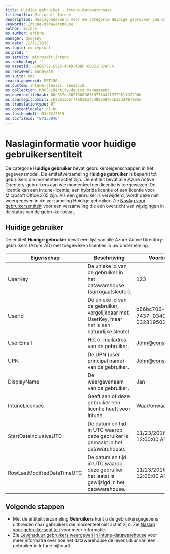 ```yaml
---
title: Huidige gebruiker - Intune-datawarehouse
titlesuffix: Microsoft Intune
description: Naslagonderwerp voor de categorie Huidige gebruiker van entiteitverzamelingen in de Intune-datawarehouse-API.
keywords: Intune-datawarehouse
author: Erikre
ms.author: erikre
manager: dougeby
ms.date: 12/11/2018
ms.topic: conceptual
ms.prod: ''
ms.service: microsoft-intune
ms.technology: ''
ms.assetid: C10E6752-E925-40AD-ABBF-6B621FB7AFC4
ms.reviewer: aanavath
ms.suite: ems
search.appverid: MET150
ms.custom: intune-classic; seodec18
ms.collection: M365-identity-device-management
ms.openlocfilehash: 08c837ea56276083851977fb4f1972961132296b
ms.sourcegitcommit: cb93613bef7f6015a4c4095e875cb12dd76f002e
ms.translationtype: HT
ms.contentlocale: nl-NL
ms.lasthandoff: 03/02/2019
ms.locfileid: "57233046"
---
```

# <a name="reference-for-current-user-entity"></a>Naslaginformatie voor huidige gebruikersentiteit

De categorie **Huidige gebruiker** bevat gebruikerseigenschappen in het gegevensmodel. De entiteitverzameling **Huidige gebruiker** is beperkt tot gebruikers die momenteel actief zijn. De entiteit bevat alle Azure Active Directory-gebruikers aan wie momenteel een licentie is toegewezen. De licentie kan een Intune-licentie, een hybride licentie of een licentie voor Microsoft Office 365 zijn. Als een gebruiker is verwijderd, wordt deze niet weergegeven in de verzameling Huidige gebruiker. Zie [Naslag voor gebruikersentiteit](reports-ref-user.md) voor een verzameling die een overzicht van wijzigingen in de status van de gebruiker bevat.


## <a name="current-user"></a>Huidige gebruiker

De entiteit **Huidige gebruiker** bevat een lijst van alle Azure Active Directory-gebruikers (Azure AD) met toegewezen licenties in uw onderneming.

| Eigenschap  | Beschrijving | Voorbeeld |
|---------|------------|--------|
| UserKey |De unieke id van de gebruiker in het datawarehouse (surrogaatsleutel). |123 |
| UserId |De unieke id van de gebruiker, vergelijkbaar met UserKey, maar het is een natuurlijke sleutel. |b66bc706-ffff-7437-0340-032819502773 |
| UserEmail |Het e-mailadres van de gebruiker. |John@constoso.com |
| UPN | De UPN (user principal name) van de gebruiker. | John@constoso.com |
| DisplayName |De weergavenaam van de gebruiker. |Jan |
| IntuneLicensed |Geeft aan of deze gebruiker een licentie heeft voor Intune |Waar/onwaar |
| StartDateInclusiveUTC |De datum en tijd in UTC waarop deze gebruiker is gemaakt in het datawarehouse. |11/23/2016 12:00:00 AM |
| RowLastModifiedDateTimeUTC |De datum en tijd in UTC waarop deze gebruiker het laatst is gewijzigd in het datawarehouse. |11/23/2016 12:00:00 AM |

## <a name="next-steps"></a>Volgende stappen
 - Met de entiteitverzameling **Gebruikers** kunt u de gebruikersgegevens uitbreiden naar gebruikers die momenteel niet actief zijn. Zie [Naslag voor gebruikersentiteit](reports-ref-user.md) voor meer informatie.
 - Zie [Levensduur gebruikers weergeven in Intune-datawarehouse](reports-ref-user-timeline.md) voor meer informatie over hoe het datawarehouse de levensduur van een gebruiker in Intune bijhoudt.
